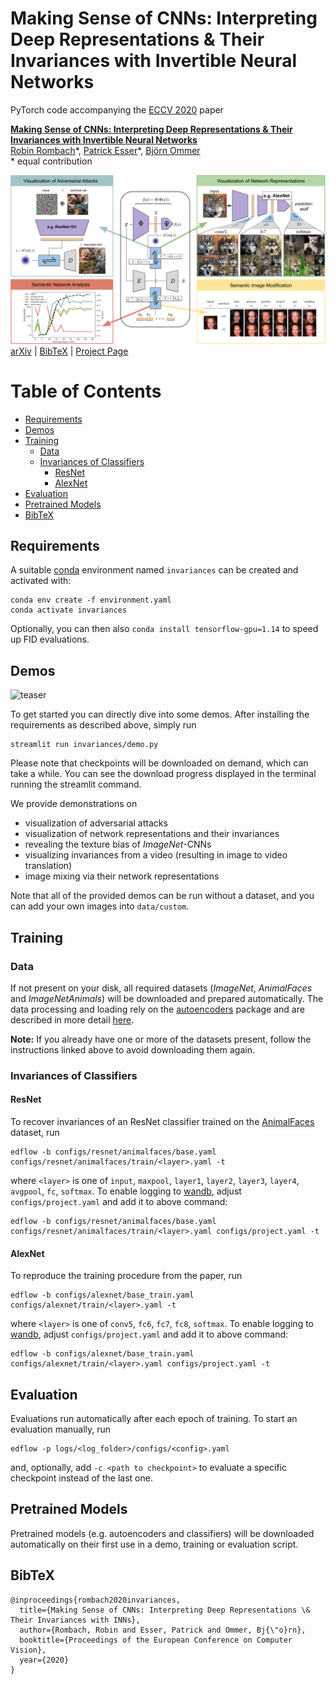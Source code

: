 # Making Sense of CNNs: Interpreting Deep Representations & Their Invariances with Invertible Neural Networks

PyTorch code accompanying the [ECCV 2020](https://eccv2020.eu/) paper

[**Making Sense of CNNs: Interpreting Deep Representations & Their Invariances with Invertible Neural Networks**](https://compvis.github.io/invariances/)<br/>
[Robin Rombach](https://github.com/rromb)\*,
[Patrick Esser](https://github.com/pesser)\*,
[Björn Ommer](https://hci.iwr.uni-heidelberg.de/Staff/bommer)<br/>
\* equal contribution

![teaser](data/overview.png)<br/>
[arXiv](https://arxiv.org/abs/2008.01777) | [BibTeX](#bibtex) | [Project Page](https://compvis.github.io/invariances/)

Table of Contents
=================

* [Requirements](#requirements)
* [Demos](#demos)
* [Training](#training)
   * [Data](#data)
   * [Invariances of Classifiers](#invariances-of-classifiers)
      * [ResNet](#resnet)
      * [AlexNet](#alexnet)
* [Evaluation](#evaluation)
* [Pretrained Models](#pretrained-models)
* [BibTeX](#bibtex)


## Requirements
A suitable [conda](https://conda.io/) environment named `invariances` can be created
and activated with:

```
conda env create -f environment.yaml
conda activate invariances
```

Optionally, you can then also `conda install tensorflow-gpu=1.14` to speed up
FID evaluations.

## Demos
![teaser](data/demoteaser.gif)

To get started you can directly dive into some demos. After installing the requirements as described
above, simply run

```
streamlit run invariances/demo.py
```

Please note that checkpoints will be downloaded on demand, which can take a while. You can see
the download progress displayed in the terminal running the streamlit command. 

We provide demonstrations on

- visualization of adversarial attacks
- visualization of network representations and their invariances
- revealing the texture bias of *ImageNet*-CNNs
- visualizing invariances from a video (resulting in image to video translation)
- image mixing via their network representations

Note that all of the provided demos can be run without a dataset, and you can add 
your own images into `data/custom`.

## Training

### Data
If not present on your disk, all required datasets (*ImageNet*, *AnimalFaces* and *ImageNetAnimals*)
 will be downloaded and prepared automatically. The data processing and loading rely on the
  [autoencoders](https://github.com/edflow/autoencoders) package and are described in more detail 
  [here](https://github.com/edflow/autoencoders#data).
  
  **Note:** If you already have one or more of the datasets present, follow the instructions linked 
  above to avoid downloading them again.
 

### Invariances of Classifiers

#### ResNet

To recover invariances of an ResNet classifier trained on the [AnimalFaces](https://github.com/edflow/autoencoders#animalfaces)
 dataset, run

```
edflow -b configs/resnet/animalfaces/base.yaml configs/resnet/animalfaces/train/<layer>.yaml -t
```

where `<layer>` is one of `input`, `maxpool`, `layer1`, `layer2`, `layer3`, `layer4`, 
`avgpool`, `fc`, `softmax`.
To enable logging to [wandb](https://wandb.ai), adjust
`configs/project.yaml` and add it to above command:

```
edflow -b configs/resnet/animalfaces/base.yaml configs/resnet/animalfaces/train/<layer>.yaml configs/project.yaml -t
```

#### AlexNet

To reproduce the training procedure from the paper, run

```
edflow -b configs/alexnet/base_train.yaml configs/alexnet/train/<layer>.yaml -t
```

where `<layer>` is one of `conv5`, `fc6`, `fc7`, `fc8`, `softmax`.
To enable logging to [wandb](https://wandb.ai), adjust
`configs/project.yaml` and add it to above command:

```
edflow -b configs/alexnet/base_train.yaml configs/alexnet/train/<layer>.yaml configs/project.yaml -t
```


## Evaluation

Evaluations run automatically after each epoch of training. To start an
evaluation manually, run

```
edflow -p logs/<log_folder>/configs/<config>.yaml
```

and, optionally, add `-c <path to checkpoint>` to evaluate a specific
checkpoint instead of the last one.


## Pretrained Models
Pretrained models (e.g. autoencoders and classifiers) will be downloaded automatically on their first 
use in a demo, training or evaluation script. 

## BibTeX

```
@inproceedings{rombach2020invariances,
  title={Making Sense of CNNs: Interpreting Deep Representations \& Their Invariances with INNs},
  author={Rombach, Robin and Esser, Patrick and Ommer, Bj{\"o}rn},
  booktitle={Proceedings of the European Conference on Computer Vision},
  year={2020}
}
```
